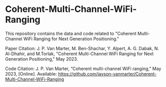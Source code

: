 # Coherent-Multi-Channel-WiFi-Ranging

This repository contains the data and code related to "Coherent Multi-Channel WiFi Ranging for Next Generation Positioning."

Paper Citation: 
J. P. Van Marter, M. Ben-Shachar, Y. Alpert, A. G. Dabak, N. Al-Dhahir, and M.Torlak, "Coherent Multi-Channel WiFi Ranging for Next Generation Positioning," May 2023.

Code Citation: 
J. P. Van Marter, “Coherent multi-channel WiFi ranging,” May 2023, [Online]. Available: https://github.com/jayson-vanmarter/Coherent-Multi-Channel-WiFi-Ranging

